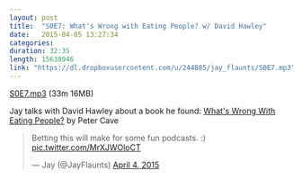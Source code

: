 ```yaml
---
layout: post
title:  "S0E7: What's Wrong with Eating People? w/ David Hawley"
date:   2015-04-05 13:27:34
categories: 
duration: 32:35
length: 15638946
link: "https://dl.dropboxusercontent.com/u/244885/jay_flaunts/S0E7.mp3"
---
```


<a href="{{site.dropbox_url}}/S0E7.mp3" target="_blank">S0E7.mp3</a> (33m 16MB) 

Jay talks with David Hawley about a book he found: 
[What's Wrong With Eating People?](http://www.amazon.com/Whats-Wrong-With-Eating-People/dp/1851686207)
by Peter Cave

<blockquote class="twitter-tweet" lang="en"><p>Betting this will make for some fun podcasts. :) <a href="http://t.co/MrXJWOloCT">pic.twitter.com/MrXJWOloCT</a></p>&mdash; Jay (@JayFlaunts) <a href="https://twitter.com/JayFlaunts/status/584393031614357504">April 4, 2015</a></blockquote>
<script async src="//platform.twitter.com/widgets.js" charset="utf-8"></script>


